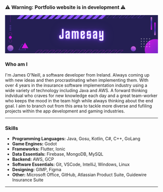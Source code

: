 ### ⚠️ Warning: Portfolio website is in development ⚠️

![Cover](assets/Jamesay.png)

### Who am I

I'm James O'Neill, a software developer from Ireland. Always coming up with new ideas and then procrastinating when implementing them. With over 4 years in the insurance software implementation industry using a wide variety of technology including Java and AWS. A forward thinking indvidual who craves for new knowledge each day and a great team-worker who keeps the mood in the team high while always thinking about the end goal. I aim to branch out from this area to tackle more diverse and fufiling projects within the app development and gaming industries.

-------------
### Skills

- **Programming Languages:** Java, Gosu, Kotlin, C#, C++, GoLang
- **Game Engines:** Godot
- **Frameworks:** Flutter, Ionic
- **Data Essentials:** Firebase, MongoDB, MySQL
- **Backend:** AWS, GCP
- **Software Essentials:** Git, VSCode, IntelliJ, Windows, Linux
- **Designing:** GIMP, Figma
- **Other:** Microsoft Office, GitHub, Atlassian Product Suite, Guidewire Insurance Suite

-------------

